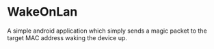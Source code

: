# WakeOnLan
 A simple android application which simply sends a magic packet to the target MAC address waking the device up.
